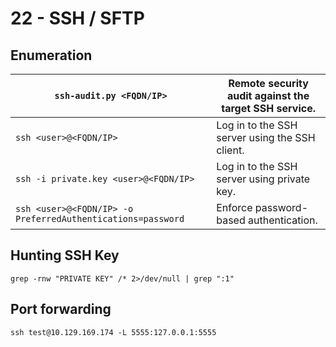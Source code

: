 # 22 - SSH / SFTP

## Enumeration

| `ssh-audit.py <FQDN/IP>`                                    | Remote security audit against the target SSH service. |
| ----------------------------------------------------------- | ----------------------------------------------------- |
| `ssh <user>@<FQDN/IP>`                                      | Log in to the SSH server using the SSH client.        |
| `ssh -i private.key <user>@<FQDN/IP>`                       | Log in to the SSH server using private key.           |
| `ssh <user>@<FQDN/IP> -o PreferredAuthentications=password` | Enforce password-based authentication.                |

## Hunting SSH Key

`grep -rnw "PRIVATE KEY" /* 2>/dev/null | grep ":1"`

## Port forwarding

`ssh test@10.129.169.174 -L 5555:127.0.0.1:5555`
